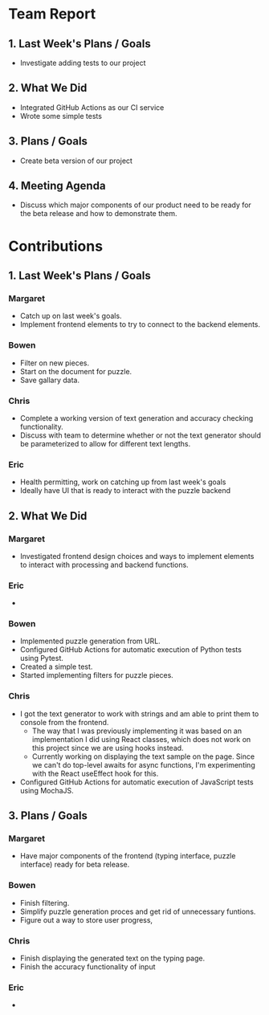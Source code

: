 # Team Report
## 1. Last Week's Plans / Goals
- Investigate adding tests to our project
## 2. What We Did  
- Integrated GitHub Actions as our CI service
- Wrote some simple tests
## 3. Plans / Goals
- Create beta version of our project
## 4. Meeting Agenda
- Discuss which major components of our product need to be ready for the beta release and how to demonstrate them.
# Contributions  
## 1. Last Week's Plans / Goals
### Margaret
- Catch up on last week's goals.
- Implement frontend elements to try to connect to the backend elements.
### Bowen
- Filter on new pieces.
- Start on the document for puzzle.
- Save gallary data.
### Chris
- Complete a working version of text generation and accuracy checking functionality.
- Discuss with team to determine whether or not the text generator should be parameterized to allow for different text lengths.
### Eric  
- Health permitting, work on catching up from last week's goals
- Ideally have UI that is ready to interact with the puzzle backend

## 2. What We Did  
### Margaret
- Investigated frontend design choices and ways to implement elements to interact with processing and backend functions.
### Eric  
-
### Bowen
- Implemented puzzle generation from URL.
- Configured GitHub Actions for automatic execution of Python tests using Pytest.
- Created a simple test.
- Started implementing filters for puzzle pieces.
### Chris
- I got the text generator to work with strings and am able to print them to console from the frontend.
    - The way that I was previously implementing it was based on an implementation I did using React classes, which does not work on this project since we are using hooks instead.
    - Currently working on displaying the text sample on the page. Since we can't do top-level awaits for async functions, I'm experimenting with the React useEffect hook for this.
- Configured GitHub Actions for automatic execution of JavaScript tests using MochaJS.

## 3. Plans / Goals  
### Margaret
- Have major components of the frontend (typing interface, puzzle interface) ready for beta release. 
### Bowen
- Finish filtering.
- Simplify puzzle generation proces and get rid of unnecessary funtions.
- Figure out a way to store user progress,
### Chris
- Finish displaying the generated text on the typing page.
- Finish the accuracy functionality of input
### Eric  
-
